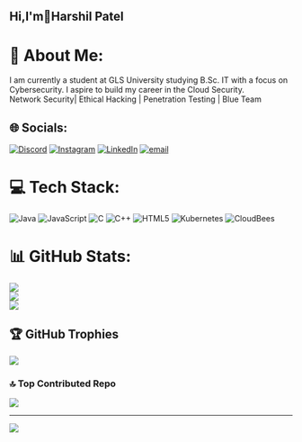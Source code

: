 ## Hi,I'm👋Harshil Patel

# 💫 About Me:
I am currently a student at GLS University studying B.Sc. IT with a focus on Cybersecurity. I aspire to build my career in the Cloud Security.<br>Network Security| Ethical Hacking | Penetration Testing | Blue Team


## 🌐 Socials:
[![Discord](https://img.shields.io/badge/Discord-%237289DA.svg?logo=discord&logoColor=white)](https://discord.gg/https://discord.gg/sA4kKyvc) [![Instagram](https://img.shields.io/badge/Instagram-%23E4405F.svg?logo=Instagram&logoColor=white)](https://instagram.com/https://www.instagram.com/harshil_patel666?igsh=ZHRmcDAyZXp2Nzdm&utm_source=qr) [![LinkedIn](https://img.shields.io/badge/LinkedIn-%230077B5.svg?logo=linkedin&logoColor=white)](https://linkedin.com/in/https://www.linkedin.com/in/harshil-patel-b5b801354?utm_source=share&utm_campaign=share_via&utm_content=profile&utm_medium=ios_app) [![email](https://img.shields.io/badge/Email-D14836?logo=gmail&logoColor=white)](mailto:harshilpatel1006@gmail.com) 

# 💻 Tech Stack:
![Java](https://img.shields.io/badge/java-%23ED8B00.svg?style=for-the-badge&logo=openjdk&logoColor=white) ![JavaScript](https://img.shields.io/badge/javascript-%23323330.svg?style=for-the-badge&logo=javascript&logoColor=%23F7DF1E) ![C](https://img.shields.io/badge/c-%2300599C.svg?style=for-the-badge&logo=c&logoColor=white) ![C++](https://img.shields.io/badge/c++-%2300599C.svg?style=for-the-badge&logo=c%2B%2B&logoColor=white) ![HTML5](https://img.shields.io/badge/html5-%23E34F26.svg?style=for-the-badge&logo=html5&logoColor=white) ![Kubernetes](https://img.shields.io/badge/kubernetes-%23326ce5.svg?style=for-the-badge&logo=kubernetes&logoColor=white) ![CloudBees](https://img.shields.io/badge/CloudBees-1997B5&?logo=cloudbees&logoColor=white&style=for-the-badge)
# 📊 GitHub Stats:
![](https://github-readme-stats.vercel.app/api?username=Harshil404-slayer&theme=dark&hide_border=false&include_all_commits=false&count_private=false)<br/>
![](https://nirzak-streak-stats.vercel.app/?user=Harshil404-slayer&theme=dark&hide_border=false)<br/>
![](https://github-readme-stats.vercel.app/api/top-langs/?username=Harshil404-slayer&theme=dark&hide_border=false&include_all_commits=false&count_private=false&layout=compact)

## 🏆 GitHub Trophies
![](https://github-profile-trophy.vercel.app/?username=Harshil404-slayer&theme=onedark&no-frame=true&no-bg=false&margin-w=4)

### 🔝 Top Contributed Repo
![](https://github-contributor-stats.vercel.app/api?username=Harshil404-slayer&limit=5&theme=dark&combine_all_yearly_contributions=true)

---
[![](https://visitcount.itsvg.in/api?id=Harshil404-slayer&icon=5&color=0)](https://visitcount.itsvg.in)

<!-- Proudly created with GPRM ( https://gprm.itsvg.in ) -->

